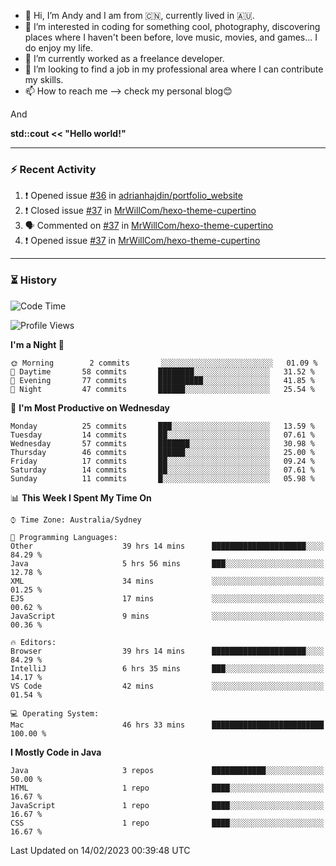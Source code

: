 - 👋 Hi, I’m Andy and I am from :cn:, currently lived in 🇦🇺.
- 👀 I’m interested in coding for something cool, photography, discovering places where I haven't been before, love music, movies, and games... I do enjoy my life.
- 🌱 I’m currently worked as a freelance developer.
- 💞️ I’m looking to find a job in my professional area where I can contribute my skills.
- 📫 How to reach me --> check my personal blog😊

And

**std::cout << "Hello world!"**

---

### ⚡ Recent Activity
<!--START_SECTION:activity-->
1. ❗️ Opened issue [#36](https://github.com/adrianhajdin/portfolio_website/issues/36) in [adrianhajdin/portfolio_website](https://github.com/adrianhajdin/portfolio_website)
2. ❗️ Closed issue [#37](https://github.com/MrWillCom/hexo-theme-cupertino/issues/37) in [MrWillCom/hexo-theme-cupertino](https://github.com/MrWillCom/hexo-theme-cupertino)
3. 🗣 Commented on [#37](https://github.com/MrWillCom/hexo-theme-cupertino/issues/37) in [MrWillCom/hexo-theme-cupertino](https://github.com/MrWillCom/hexo-theme-cupertino)
4. ❗️ Opened issue [#37](https://github.com/MrWillCom/hexo-theme-cupertino/issues/37) in [MrWillCom/hexo-theme-cupertino](https://github.com/MrWillCom/hexo-theme-cupertino)
<!--END_SECTION:activity-->

---

### ⏳ History
<!--START_SECTION:waka-->
![Code Time](http://img.shields.io/badge/Code%20Time-75%20hrs%2013%20mins-blue)

![Profile Views](http://img.shields.io/badge/Profile%20Views-25-blue)

**I'm a Night 🦉** 

```text
🌞 Morning        2 commits       ░░░░░░░░░░░░░░░░░░░░░░░░░   01.09 % 
🌆 Daytime       58 commits       ████████░░░░░░░░░░░░░░░░░   31.52 % 
🌃 Evening       77 commits       ██████████░░░░░░░░░░░░░░░   41.85 % 
🌙 Night         47 commits       ██████░░░░░░░░░░░░░░░░░░░   25.54 % 

```
📅 **I'm Most Productive on Wednesday** 

```text
Monday          25 commits       ███░░░░░░░░░░░░░░░░░░░░░░   13.59 % 
Tuesday         14 commits       ██░░░░░░░░░░░░░░░░░░░░░░░   07.61 % 
Wednesday       57 commits       ███████░░░░░░░░░░░░░░░░░░   30.98 % 
Thursday        46 commits       ██████░░░░░░░░░░░░░░░░░░░   25.00 % 
Friday          17 commits       ██░░░░░░░░░░░░░░░░░░░░░░░   09.24 % 
Saturday        14 commits       ██░░░░░░░░░░░░░░░░░░░░░░░   07.61 % 
Sunday          11 commits       █░░░░░░░░░░░░░░░░░░░░░░░░   05.98 % 

```


📊 **This Week I Spent My Time On** 

```text
⌚︎ Time Zone: Australia/Sydney

💬 Programming Languages: 
Other                    39 hrs 14 mins      █████████████████████░░░░   84.29 % 
Java                     5 hrs 56 mins       ███░░░░░░░░░░░░░░░░░░░░░░   12.78 % 
XML                      34 mins             ░░░░░░░░░░░░░░░░░░░░░░░░░   01.25 % 
EJS                      17 mins             ░░░░░░░░░░░░░░░░░░░░░░░░░   00.62 % 
JavaScript               9 mins              ░░░░░░░░░░░░░░░░░░░░░░░░░   00.36 % 

🔥 Editors: 
Browser                  39 hrs 14 mins      █████████████████████░░░░   84.29 % 
IntelliJ                 6 hrs 35 mins       ███░░░░░░░░░░░░░░░░░░░░░░   14.17 % 
VS Code                  42 mins             ░░░░░░░░░░░░░░░░░░░░░░░░░   01.54 % 

💻 Operating System: 
Mac                      46 hrs 33 mins      █████████████████████████   100.00 % 

```

**I Mostly Code in Java** 

```text
Java                     3 repos             ████████████░░░░░░░░░░░░░   50.00 % 
HTML                     1 repo              ████░░░░░░░░░░░░░░░░░░░░░   16.67 % 
JavaScript               1 repo              ████░░░░░░░░░░░░░░░░░░░░░   16.67 % 
CSS                      1 repo              ████░░░░░░░░░░░░░░░░░░░░░   16.67 % 

```



 Last Updated on 14/02/2023 00:39:48 UTC
<!--END_SECTION:waka-->


<!---
JinchuanL/JinchuanL is a ✨ special ✨ repository because its `README.md` (this file) appears on your GitHub profile.
You can click the Preview link to take a look at your changes.
--->
